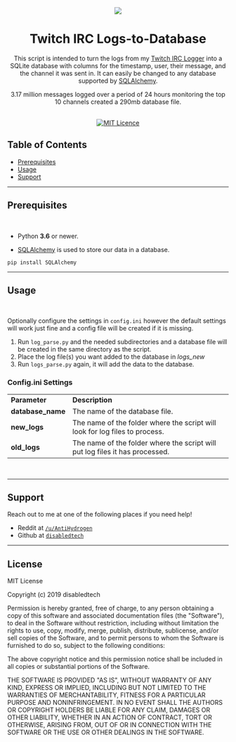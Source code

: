 <div align="center"><a href="http://g.recordit.co/tjl5YvR0xI.gif"><img src="http://g.recordit.co/tjl5YvR0xI.gif"></a></div>
<h1 align="center">Twitch IRC Logs-to-Database</h1>

<div align="center">
    <p>This script is intended to turn the logs from my <a href="https://github.com/disabledtech/Twitch-IRC-Logger" target="_blank">Twitch IRC Logger</a> into a SQLite database with columns for the timestamp, user, their message, and the channel it was sent in. It can easily be changed to any database supported by <a href="https://www.sqlalchemy.org/" target="_blank">SQLAlchemy</a>.</p>
    <p>3.17 million messages logged over a period of 24 hours monitoring the top 10 channels created a 290mb database file. </p>
</div>

<br/>

<div align="center">
  <a href="http://badges.mit-license.org">
    <img src="http://img.shields.io/:license-mit-blue.svg?style=flat-square)"
      alt="MIT Licence" />
  </a>
</div>

## Table of Contents
- [Prerequisites](#prerequisites)
- [Usage](#usage)
- [Support](#support)



---

## Prerequisites

<br/>

- Python <b>3.6</b> or newer.

- <a href="https://www.sqlalchemy.org/" target="_blank">SQLAlchemy</a> is used to store our data in a database.
```
pip install SQLAlchemy
```

---
## Usage

<br/>

Optionally configure the settings in ```config.ini``` however the default settings will work just fine and a config file will be created if it is missing.

1. Run ```log_parse.py``` and the needed subdirectories and a database file will be created in the same directory as the script. 
2. Place the log file(s) you want added to the database in <i>logs_new</i>
3. Run ```logs_parse.py``` again, it will add the data to the database.

### Config.ini Settings

<table>
    <tr>
        <td><b>Parameter</b></td>
        <td><b>Description</b></td>
    </tr>
    <tr>
        <td><strong>database_name</strong></td>
        <td>The name of the database file.</td>
    </tr>
    <tr>
        <td><strong>new_logs</strong></td>
        <td>The name of the folder where the script will look for log files to process.</td>
    </tr>
    <tr>
        <td><strong>old_logs</strong></td>
        <td>The name of the folder where the script will put log files it has processed.</td>
    </tr> 
</table>
<br/>

---

## Support

Reach out to me at one of the following places if you need help!

- Reddit at <a href="https://www.reddit.com/user/AntiHydrogen" target="_blank">`/u/AntiHydrogen`</a>
- Github at <a href="https://github.com/disabledtech" target="_blank">`disabledtech`</a>


---

## License

MIT License

Copyright (c) 2019 disabledtech

Permission is hereby granted, free of charge, to any person obtaining a copy
of this software and associated documentation files (the "Software"), to deal
in the Software without restriction, including without limitation the rights
to use, copy, modify, merge, publish, distribute, sublicense, and/or sell
copies of the Software, and to permit persons to whom the Software is
furnished to do so, subject to the following conditions:

The above copyright notice and this permission notice shall be included in all
copies or substantial portions of the Software.

THE SOFTWARE IS PROVIDED "AS IS", WITHOUT WARRANTY OF ANY KIND, EXPRESS OR
IMPLIED, INCLUDING BUT NOT LIMITED TO THE WARRANTIES OF MERCHANTABILITY,
FITNESS FOR A PARTICULAR PURPOSE AND NONINFRINGEMENT. IN NO EVENT SHALL THE
AUTHORS OR COPYRIGHT HOLDERS BE LIABLE FOR ANY CLAIM, DAMAGES OR OTHER
LIABILITY, WHETHER IN AN ACTION OF CONTRACT, TORT OR OTHERWISE, ARISING FROM,
OUT OF OR IN CONNECTION WITH THE SOFTWARE OR THE USE OR OTHER DEALINGS IN THE
SOFTWARE.

